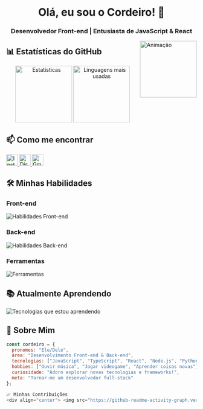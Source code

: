 <h1 align="center">Olá, eu sou o Cordeiro! 👋</h1>
<h3 align="center">Desenvolvedor Front-end | Entusiasta de JavaScript & React</h3>

<!-- GIF alinhado à direita -->
<img align="right" height="150" src="https://i.imgur.com/rFrPDwn.gif" alt="Animação"/>

## 📊 Estatísticas do GitHub

<div align="center">
  <img src="https://github-readme-stats.vercel.app/api?username=Corder03&hide_title=false&hide_rank=false&show_icons=true&include_all_commits=true&count_private=true&disable_animations=false&theme=algolia&locale=pt-br&hide_border=false" height="150" alt="Estatísticas" />
  <img src="https://github-readme-stats.vercel.app/api/top-langs?username=Corder03&locale=pt-br&hide_title=false&layout=compact&card_width=320&langs_count=5&theme=algolia&hide_border=false" height="150" alt="Linguagens mais usadas" />
</div>

## 📫 Como me encontrar

<div align="left">
  <a href="https://www.instagram.com/cordeiro.mp3/" target="_blank">
    <img src="https://img.shields.io/badge/Instagram-E4405F?style=for-the-badge&logo=instagram&logoColor=white&label=Instagram" height="30" alt="Instagram" />
  </a>
  <a href="https://discord.com/users/Cordeiro.Mp3" target="_blank">
    <img src="https://img.shields.io/badge/Discord-5865F2?style=for-the-badge&logo=discord&logoColor=white&label=Discord" height="30" alt="Discord" />
  </a>
  <a href="mailto:cordeiro234311@gmail.com">
    <img src="https://img.shields.io/badge/Gmail-D14836?style=for-the-badge&logo=gmail&logoColor=white&label=Email" height="30" alt="Gmail" />
  </a>
</div>

## 🛠️ Minhas Habilidades

<div align="left">
  <h3>Front-end</h3>
  <img src="https://skillicons.dev/icons?i=html,css,js,ts,react,tailwind,styledcomponents" alt="Habilidades Front-end" />
  
  <h3>Back-end</h3>
  <img src="https://skillicons.dev/icons?i=nodejs,python,express,mongodb" alt="Habilidades Back-end" />
  
  <h3>Ferramentas</h3>
  <img src="https://skillicons.dev/icons?i=git,github,vscode,figma,linux" alt="Ferramentas" />
</div>

## 📚 Atualmente Aprendendo

<div align="left">
  <img src="https://skillicons.dev/icons?i=nextjs,aws,react,nodejs" alt="Tecnologias que estou aprendendo" />
</div>

## 🎵 Sobre Mim

```javascript
const cordeiro = {
  pronomes: "Ele/Dele",
  área: "Desenvolvimento Front-end & Back-end",
  tecnologias: ["JavaScript", "TypeScript", "React", "Node.js", "Python"],
  hobbies: ["Ouvir música", "Jogar videogame", "Aprender coisas novas"],
  curiosidade: "Adoro explorar novas tecnologias e frameworks!",
  meta: "Tornar-me um desenvolvedor full-stack"
};

📈 Minhas Contribuições
<div align="center"> <img src="https://github-readme-activity-graph.vercel.app/graph?username=Corder03&theme=github-compact&hide_border=true&locale=pt-br" alt="Gráfico de contribuições" /> </div><div align="center"> <img src="https://komarev.com/ghpvc/?username=Corder03&label=Visualizações%20do%20perfil&color=blue&style=flat&labelColor=black" alt="Contador de visualizações" /> </div>
```

